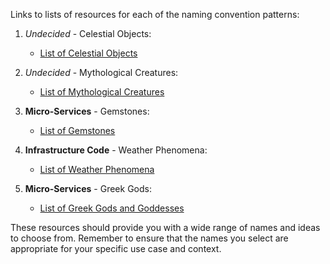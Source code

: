 Links to lists of resources for each of the naming convention patterns:

1. _Undecided_ - Celestial Objects:
   - [List of Celestial Objects](https://en.wikipedia.org/wiki/List_of_celestials_in_the_Greek_and_Roman_taking_in_the_modern_cosmology)

2. _Undecided_ - Mythological Creatures:
   - [List of Mythological Creatures](https://en.wikipedia.org/wiki/List_of_legendary_creatures_by_type)

3. **Micro-Services** - Gemstones:
   - [List of Gemstones](https://en.wikipedia.org/wiki/List_of_gemstones_by_species)

4. **Infrastructure Code** - Weather Phenomena:
   - [List of Weather Phenomena](https://en.wikipedia.org/wiki/Glossary_of_meteorology#Weather_phenomena)

5. **Micro-Services** - Greek Gods:
   - [List of Greek Gods and Goddesses](https://en.wikipedia.org/wiki/List_of_Greek_mythological_figures)

These resources should provide you with a wide range of names and ideas to choose from. Remember to ensure that the names you select are appropriate for your specific use case and context.

